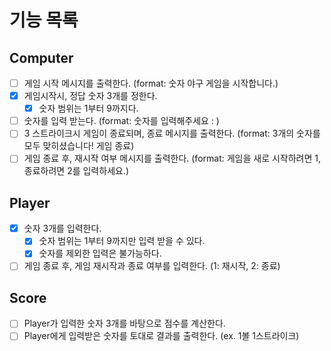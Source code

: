 # 기능 목록

## Computer
- [ ] 게임 시작 메시지를 출력한다. (format: 숫자 야구 게임을 시작합니다.)
- [X] 게임시작시, 정답 숫자 3개를 정한다.
  - [X] 숫자 범위는 1부터 9까지다.
- [ ] 숫자를 입력 받는다. (format: 숫자를 입력해주세요 : )
- [ ] 3 스트라이크시 게임이 종료되며, 종료 메시지를 출력한다. (format: 3개의 숫자를 모두 맞히셨습니다! 게임 종료)
- [ ] 게임 종료 후, 재시작 여부 메시지를 출력한다. (format: 게임을 새로 시작하려면 1, 종료하려면 2를 입력하세요.)

## Player
- [X] 숫자 3개를 입력한다.
  - [X] 숫자 범위는 1부터 9까지만 입력 받을 수 있다.
  - [X] 숫자를 제외한 입력은 불가능하다.
- [ ] 게임 종료 후, 게임 재시작과 종료 여부를 입력한다. (1: 재시작, 2: 종료)

## Score
- [ ] Player가 입력한 숫자 3개를 바탕으로 점수를 계산한다.
- [ ] Player에게 입력받은 숫자를 토대로 결과를 출력한다. (ex. 1볼 1스트라이크)